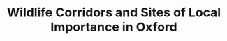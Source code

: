 ---
schema: default
title: Wildlife Corridors and Sites of Local Importance in Oxford
organization: Oxford City Council
notes: Full INSPIRE dataset on data.gov.uk
resources:
  - name: Wildlife Corridors and Sites of Local Importance in Oxford INSPIRE dataset
    url: >-
      https://data.gov.uk/dataset/wildlife-corridors-and-sites-of-local-importance-in-oxford-city-council-administrative-area
    format: html
license: 'https://www.nationalarchives.gov.uk/doc/open-government-licence/version/3/'
category:
  - Environment
  - Parks and Open Spaces
  - Land and Property
maintainer: Oxford City Council
maintainer_email: opendata@oxford.gov.uk
---